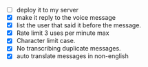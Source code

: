 - [ ] deploy it to my server
- [x] make it reply to the voice message
- [x] list the user that said it before the message.
- [x] Rate limit 3 uses per minute max
- [x] Character limit case.
- [x] No transcribing duplicate messages.
- [x] auto translate messages in non-english
